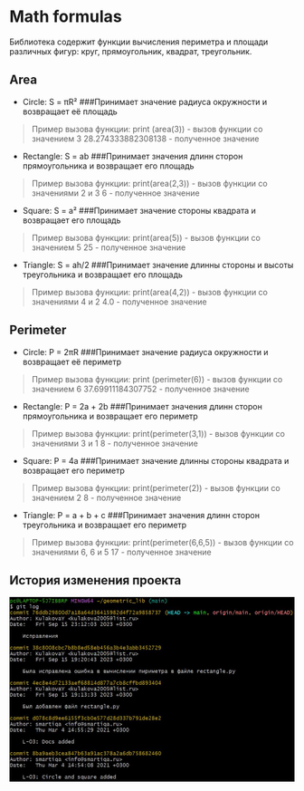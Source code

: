 # Math formulas
Библиотека содержит функции вычисления периметра и площади различных фигур: круг, прямоугольник, квадрат, треугольник.
## Area
- Circle: S = πR²
###Принимает значение радиуса окружности и возвращает её площадь
>Пример вызова функции:
>print (area(3)) - вызов функции со значением 3
>28.274333882308138 - полученное значение
- Rectangle: S = ab
###Принимает значения длинн сторон прямоугольника и возвращает его площадь
>Пример вызова функции:
>print(area(2,3)) - вызов функции со значениями 2 и 3
>6 - полученное значение
- Square: S = a²
###Принимает значение стороны квадрата и возвращает его площадь
>Пример вызова функции:
>print(area(5)) - вызов функции со значением 5
>25 - полученное значение
- Triangle: S = ah/2
###Принимает значение длинны стороны и высоты треугольника и возвращает его площадь
>Пример вызова функции:
>print(area(4,2)) - вызов функции со значениями 4 и 2
>4.0 - полученное значение

## Perimeter
- Circle: P = 2πR
###Принимает значение радиуса окружности и возвращает её периметр
>Пример вызова функции:
>print (perimeter(6)) - вызов функции со значением 6
>37.69911184307752 - полученное значение
- Rectangle: P = 2a + 2b
###Принимает значения длинн сторон прямоугольника и возвращает его периметр
>Пример вызова функции:
>print(perimeter(3,1)) - вызов функции со значениями 3 и 1
>8 - полученное значение
- Square: P = 4a
###Принимает значение длинны стороны квадрата и возвращает его периметр
>Пример вызова функции:
>print(perimeter(2)) - вызов функции со значением 2
>8 - полученное значение
- Triangle: P = a + b + c 
###Принимает значения длинн сторон треугольника и возвращает его периметр
>Пример вызова функции:
>print(perimeter(6,6,5)) - вызов функции со значениями 6, 6 и 5
>17 - полученное значение

## История изменения проекта 
![Скриншот с историей изменения репозитория](git.JPG)